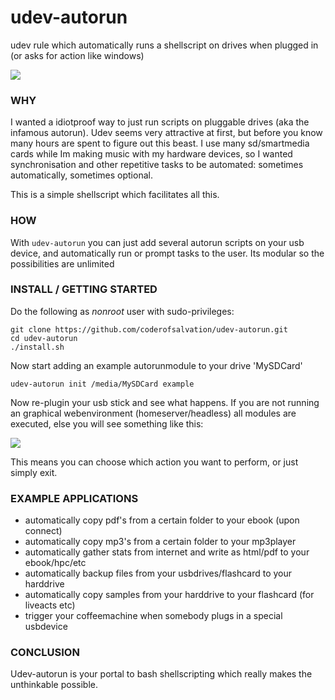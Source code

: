 udev-autorun
============

udev rule which automatically runs a shellscript on drives when plugged in (or asks for action like windows)

<img src="http://www.zimagez.com/full/9a5e7896ee90b1c4329a618ec91320d44349ed20d82907cf6924c0fb25bf0a9d7a6b5e3d2639837ae08c16c817e3357f43453a65fce044fb.php"/>

### WHY ###

I wanted a idiotproof way to just run scripts on pluggable drives (aka the infamous autorun).
Udev seems very attractive at first, but before you know many hours are spent to figure out this beast.
I use many sd/smartmedia cards while Im making music with my hardware devices, so I wanted synchronisation and other
repetitive tasks to be automated: sometimes automatically, sometimes optional.

This is a simple shellscript which facilitates all this.

### HOW ###

With `udev-autorun` you can just add several autorun scripts on your usb device, and automatically run or prompt tasks to the user. Its modular so the possibilities are unlimited

### INSTALL / GETTING STARTED ###

Do the following as *nonroot* user with sudo-privileges:

    git clone https://github.com/coderofsalvation/udev-autorun.git
    cd udev-autorun
    ./install.sh

Now start adding an example autorunmodule to your drive 'MySDCard'

    udev-autorun init /media/MySDCard example

Now re-plugin your usb stick and see what happens.
If you are not running an graphical webenvironment (homeserver/headless) all modules are executed, else
you will see something like this:

<img src="http://www.zimagez.com/full/26f029e08c8da8f8329a618ec91320d46ba3073632b24e1f6924c0fb25bf0a9d7a6b5e3d2639837a5daed7dd5767d26afed5ff687232e99b.php"/>

This means you can choose which action you want to perform, or just simply exit.

### EXAMPLE APPLICATIONS ###

* automatically copy pdf's from a certain folder to your ebook (upon connect)
* automatically copy mp3's from a certain folder to your mp3player
* automatically gather stats from internet and write as html/pdf to your ebook/hpc/etc
* automatically backup files from your usbdrives/flashcard to your harddrive
* automatically copy samples from your harddrive to your flashcard (for liveacts etc)
* trigger your coffeemachine when somebody plugs in a special usbdevice

### CONCLUSION ###

Udev-autorun is your portal to bash shellscripting which really makes the unthinkable possible.

